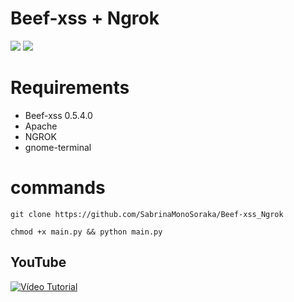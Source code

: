 <h1>Beef-xss + Ngrok</h1>

<img src="https://cdn.discordapp.com/attachments/581170733565214731/933521800283947058/Captura_de_tela1.png">
<img src="https://cdn.discordapp.com/attachments/581170733565214731/933521800619499581/Captura_de_tela2.png">

# Requirements
- Beef-xss 0.5.4.0
- Apache
- NGROK
- gnome-terminal

# commands

```
git clone https://github.com/SabrinaMonoSoraka/Beef-xss_Ngrok
```

```
chmod +x main.py && python main.py
```

## YouTube

[![Vídeo Tutorial](http://img.youtube.com/vi/8eKAeXrtTa4/0.jpg)](http://www.youtube.com/watch?v=8eKAeXrtTa4 "Vídeo Tutorial")




